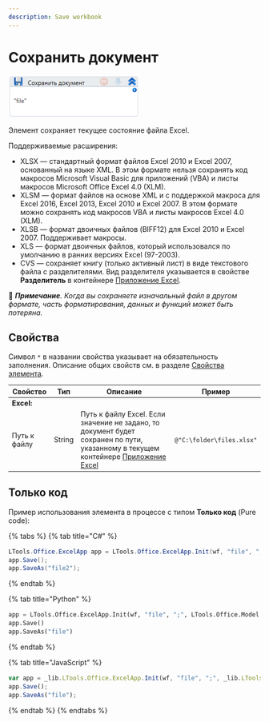 ```yaml
---
description: Save workbook
---
```


# Сохранить документ

![](<../../../.gitbook/assets/image (283).png>)

Элемент сохраняет текущее состояние файла Excel. 

Поддерживаемые расширения:
* XLSX — стандартный формат файлов Excel 2010 и Excel 2007, основанный на языке XML. В этом формате нельзя сохранять код макросов Microsoft Visual Basic для приложений (VBA) и листы макросов Microsoft Office Excel 4.0 (XLM).
* XLSM — формат файлов на основе XML и с поддержкой макроса для Excel 2016, Excel 2013, Excel 2010 и Excel 2007. В этом формате можно сохранять код макросов VBA и листы макросов Excel 4.0 (XLM).
* XLSB — формат двоичных файлов (BIFF12) для Excel 2010 и Excel 2007. Поддерживает макросы.
* XLS — формат двоичных файлов, который использовался по умолчанию в ранних версиях Excel (97-2003). 
* CVS — сохраняет книгу (только активный лист) в виде текстового файла с разделителями. Вид разделителя указывается в свойстве **Разделитель** в контейнере [Приложение Excel](https://docs.primo-rpa.ru/primo-rpa/g_elements/el_basic/els_excel/el_excel_app). 

:small_blue_diamond: ***Примечание**. Когда вы сохраняете изначальный файл в другом формате, часть форматирования, данных и функций может быть потеряна.*


## Свойства
Символ `*` в названии свойства указывает на обязательность заполнения. Описание общих свойств см. в разделе [Свойства элемента](https://docs.primo-rpa.ru/primo-rpa/primo-studio/process/elements#svoistva-elementa).

| Свойство     | Тип    | Описание                                  | Пример          |
| ------------ | ------ | ----------------------------------------- | --------------- |
| **Excel:**   | | | |
| Путь к файлу | String | Путь к файлу Excel. Если значение не задано, то документ будет сохранен по пути, указанному в текущем контейнере [Приложение Excel](https://docs.primo-rpa.ru/primo-rpa/g_elements/el_basic/els_excel/el_excel_app) | `@"C:\folder\files.xlsx"` |


## Только код
Пример использования элемента в процессе с типом **Только код** (Pure code):

{% tabs %}
{% tab title="C#" %}
```csharp
LTools.Office.ExcelApp app = LTools.Office.ExcelApp.Init(wf, "file", ";", LTools.Office.Model.InteropTypes.DX);
app.Save();
app.SaveAs("file2");
```
{% endtab %}

{% tab title="Python" %}
```python
app = LTools.Office.ExcelApp.Init(wf, "file", ";", LTools.Office.Model.InteropTypes.DX)
app.Save()
app.SaveAs("file")
```
{% endtab %}

{% tab title="JavaScript" %}
```javascript
var app = _lib.LTools.Office.ExcelApp.Init(wf, "file", ";", _lib.LTools.Office.Model.InteropTypes.DX);
app.Save();
app.SaveAs("file");
```
{% endtab %}
{% endtabs %}
